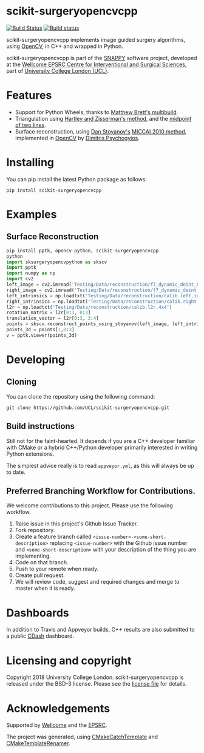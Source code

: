 # scikit-surgeryopencvcpp

[![Build Status](https://travis-ci.com/UCL/scikit-surgeryopencvcpp.svg?branch=master)](https://travis-ci.com/UCL/scikit-surgeryopencvcpp)
[![Build status](https://ci.appveyor.com/api/projects/status/jbs1qln3id8ln25o/branch/master?svg=true
)](https://ci.appveyor.com/project/MattClarkson/scikit-surgeryopencvcpp/)


scikit-surgeryopencvcpp implements image guided surgery algorithms, using [OpenCV](https://opencv.org/), in C++ and wrapped in Python.

scikit-surgeryopencvcpp is part of the 
[SNAPPY](https://weisslab.cs.ucl.ac.uk/WEISS/PlatformManagement/SNAPPY/wikis/home) software project, 
developed at the [Wellcome EPSRC Centre for Interventional and Surgical Sciences](http://www.ucl.ac.uk/weiss), 
part of [University College London (UCL)](http://www.ucl.ac.uk/).


# Features

* Support for Python Wheels, thanks to [Matthew Brett's multibuild](https://github.com/matthew-brett/multibuild).
* Triangulation using [Hartley and Zisserman's method](http://www.morethantechnical.com/2012/01/04/simple-triangulation-with-opencv-from-harley-zisserman-w-code), and the [midpoint of two lines](http://geomalgorithms.com/a07-_distance.html).
* Surface reconstruction, using [Dan Stoyanov's](https://iris.ucl.ac.uk/iris/browse/profile?upi=DSTOY26) [MICCAI 2010 method](https://link.springer.com/chapter/10.1007/978-3-642-15705-9_34), implemented in [OpenCV](http://www.opencv.org) by [Dimitris Psychogyios](https://github.com/dimitrisPs).

# Installing

You can pip install the latest Python package as follows:

```
pip install scikit-surgeryopencvcpp
```

# Examples

## Surface Reconstruction
```python
pip install pptk, opencv-python, scikit-surgeryopencvcpp
python
import sksurgeryopencvpython as skscv
import pptk
import numpy as np
import cv2
left_image = cv2.imread('Testing/Data/reconstruction/f7_dynamic_deint_L_0100.png')
right_image = cv2.imread('Testing/Data/reconstruction/f7_dynamic_deint_R_0100.png')
left_intrinsics = np.loadtxt('Testing/Data/reconstruction/calib.left.intrinsic.txt')
right_intrinsics = np.loadtxt('Testing/Data/reconstruction/calib.right.intrinsic.txt')
l2r = np.loadtxt('Testing/Data/reconstruction/calib.l2r.4x4')
rotation_matrix = l2r[0:3, 0:3]
translation_vector = l2r[0:3, 3:4]
points = skscv.reconstruct_points_using_stoyanov(left_image, left_intrinsics, right_image, right_intrinsics, rotation_matrix, translation_vector, False)
points_3d = points[:,0:3]
v = pptk.viewer(points_3d)
```

# Developing

## Cloning

You can clone the repository using the following command:

```
git clone https://github.com/UCL/scikit-surgeryopencvcpp.git
```


## Build instructions

Still not for the faint-hearted. It depends if you are a C++ developer familiar
with CMake or a hybrid C++/Python developer primarily interested in writing
Python extensions.

The simplest advice really is to read ```appveyor.yml```, as this will always
be up to date. 


## Preferred Branching Workflow for Contributions.

We welcome contributions to this project. Please use the following workflow.

 1. Raise issue in this project's Github Issue Tracker.
 2. Fork repository.
 3. Create a feature branch called ```<issue-number>-<some-short-description>```
    replacing ```<issue-number>``` with the Github issue number
    and ```<some-short-description>``` with your description of the thing you are implementing.
 4. Code on that branch.
 5. Push to your remote when ready.
 6. Create pull request.
 7. We will review code, suggest and required changes and merge to master when it is ready.


# Dashboards

In addition to Travis and Appveyor builds, C++ results are also 
submitted to a public [CDash](http://cdash.cmiclab.cs.ucl.ac.uk/index.php?project=scikit-surgeryopencvcpp) dashboard.


# Licensing and copyright

Copyright 2018 University College London.
scikit-surgeryopencvcpp is released under the BSD-3 license. 
Please see the [license file](https://github.com/UCL/scikit-surgeryopencvcpp/blob/master/LICENSE.txt) for details.


# Acknowledgements

Supported by [Wellcome](https://wellcome.ac.uk/) and the [EPSRC](https://www.epsrc.ac.uk/).

The project was generated, using 
[CMakeCatchTemplate](https://github.com/MattClarkson/CMakeCatchTemplate) 
and [CMakeTemplateRenamer](https://github.com/MattClarkson/CMakeTemplateRenamer).
